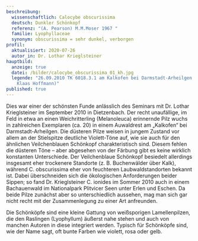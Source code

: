 ```yaml
---
beschreibung:
  wissenschaftlich: Calocybe obscurissima
  deutsch: Dunkler Schönkopf
  referenz: "(A. Pearson) M.M.Moser 1967 "
  familie: Lyophyllaceae
  synonym: obscurissima = sehr dunkel, verborgen
profil:
  aktualisiert: 2020-07-26
  autor_in: Dr. Lothar Krieglsteiner
hauptbild:
  anzeige: true
  datei: /bilder/calocybe_obscurissima_01_kh.jpg
  legende: "26.09.2010 TK 6018.3.1 am Kalkofen bei Darmstadt-Arheilgen (Foto:
    Klaas Hoffmann)"
published: true
---
```

Dies war einer der schönsten Funde anlässlich des Seminars mit Dr. Lothar Krieglsteiner im September 2010 in Dietzenbach. Der recht unaufällige, im Feld in etwa an einen Weichritterling (Melanoleuca) erinnernde Pilz wuchs in zahlreichen Exemplaren (ca. 20) in einem Auwaldrest am „Kalkofen“ bei Darmstadt-Arheilgen. Die düsteren Pilze weisen in jungem Zustand vor allem an der Stielspitze deutliche Violett-Töne auf, wie sie auch für den ähnlichen Veilchenblauen Schönkopf charakteristisch sind. Diesem fehlen die düsteren Töne – aber abgesehen von der Färbung gibt es keine wirklich konstanten Unterschiede. Der Veilchenblaue Schönkopf besiedelt allerdings insgesamt eher trockenere Standorte (z. B. Buchenwälder über Kalk), während C. obscurissima eher von feuchteren Laubwaldstandorten bekannt ist. Dabei überschneiden sich die ökologischen Anforderungen beider Sippen; so fand Dr. Krieglsteiner C. ionides im Sommer 2010 auch in einem Bachauenwald im Nationalpark Plitvicer Seen unter Erlen und Eschen. Da beide Pilze zunächst aber so unterschiedlich aussehen, mag man sich gar nicht recht mit der Zusammenlegung zu einer Art anfreunden.

Die Schönköpfe sind eine kleine Gattung von weißsporigen Lamellenpilzen, die den Raslingen (Lyophyllum) äußerst nahe stehen und auch von manchen Autoren in diese integriert werden. Typisch für Schönköpfe sind, wie der Name sagt, oft bunte Farben wie violett, rosa oder gelb.
